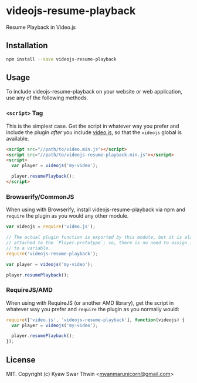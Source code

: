 # videojs-resume-playback

Resume Playback in Video.js

## Installation

```sh
npm install --save videojs-resume-playback
```

## Usage

To include videojs-resume-playback on your website or web application, use any of the following methods.

### `<script>` Tag

This is the simplest case. Get the script in whatever way you prefer and include the plugin _after_ you include [video.js][videojs], so that the `videojs` global is available.

```html
<script src="//path/to/video.min.js"></script>
<script src="//path/to/videojs-resume-playback.min.js"></script>
<script>
  var player = videojs('my-video');

  player.resumePlayback();
</script>
```

### Browserify/CommonJS

When using with Browserify, install videojs-resume-playback via npm and `require` the plugin as you would any other module.

```js
var videojs = require('video.js');

// The actual plugin function is exported by this module, but it is also
// attached to the `Player.prototype`; so, there is no need to assign it
// to a variable.
require('videojs-resume-playback');

var player = videojs('my-video');

player.resumePlayback();
```

### RequireJS/AMD

When using with RequireJS (or another AMD library), get the script in whatever way you prefer and `require` the plugin as you normally would:

```js
require(['video.js', 'videojs-resume-playback'], function(videojs) {
  var player = videojs('my-video');

  player.resumePlayback();
});
```

## License

MIT. Copyright (c) Kyaw Swar Thwin &lt;myanmarunicorn@gmail.com&gt;


[videojs]: http://videojs.com/
